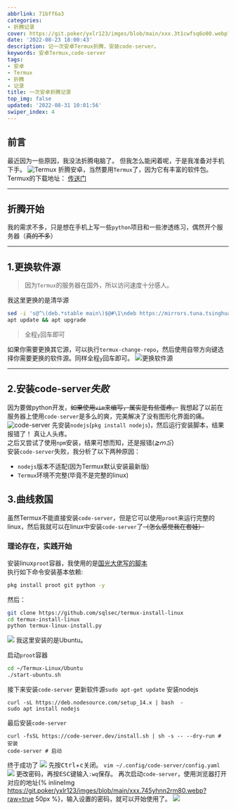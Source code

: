 ```yaml
---
abbrlink: 71bff6a3
categories:
- 折腾记录
cover: https://git.poker/yxlr123/imges/blob/main/xxx.3t1cwfsq6o00.webp?raw=true
date: '2022-08-23 18:00:43'
description: 记一次安卓Termux折腾，安装code-server。
keywords: 安卓Termux,code-server
tags:
- 安卓
- Termux
- 折腾
- 记录
title: 一次安卓折腾记录
top_img: false
updated: '2022-08-31 10:01:56'
swiper_index: 4
---
```

## 前言

最近因为一些原因，我没法折腾电脑了。
但我怎么能闲着呢，于是我准备对手机下手。
![Termux](https://git.poker/yxlr123/imges/blob/main/xxx.3t1cwfsq6o00.webp?raw=true)
折腾安卓，当然要用`Termux`了，因为它有丰富的软件包。
Termux的下载地址： [传送门](https://f-droid.org/en/packages/com.termux/)

---

## 折腾开始

我的需求不多，只是想在手机上写一些`python`项目和一些渗透练习，偶然开个服务器（~~真的不多~~）</br>

---

## 1.更换软件源

> 因为`Termux`的服务器在国外，所以访问速度十分感人。

我这里更换的是清华源

```Bash
sed -i 's@^\(deb.*stable main\)$@#\1\ndeb https://mirrors.tuna.tsinghua.edu.cn/termux/apt/termux-main stable main@' $PREFIX/etc/apt/sources.list
apt update && apt upgrade
```

> 全程`y`回车即可

如果你需要更换其它源，可以执行`termux-change-repo`，然后使用自带方向键选择你需要更换的软件源。同样全程`y`回车即可。
![更换软件源][1]

---

## 2.安装code-server*失败*

因为要做python开发，~~如果使用`vim`来编写，属实是有些蛋疼。~~
我想起了以前在服务器上使用`code-server`是多么的爽，完美解决了没有图形化界面的痛。
![code-server][2]
先安装`nodejs`(`pkg install nodejs`)，然后运行安装脚本，结果报错了！ 真让人头疼。</br>
之后又尝试了使用`npm`安装，结果可想而知，还是报错(*≧ｍ≦*) </br>
安装`code-server`失败，我分析了以下两种原因：

* `nodejs`版本不适配(因为Termux默认安装最新版)
* `Termux`环境不完整(毕竟不是完整的linux)

## 3.曲线救国

虽然Termux不能直接安装`code-server`，但是它可以使用`proot`来运行完整的linux，然后我就可以在linux中安装`code-server`了~~（怎么感觉我在套娃）~~</br>

### 理论存在，实践开始

安装linux`proot`容器，我使用的是[国光大佬写的脚本](https://www.sqlsec.com/2020/04/termuxlinux.html)</br>
执行如下命令安装基本依赖:

```Bash
pkg install proot git python -y
```

然后：

```Bash
git clone https://github.com/sqlsec/termux-install-linux
cd termux-install-linux
python termux-linux-install.py
```

![](https://cdn.staticaly.com/gh/yxlr123/imges@main/xxx.2ln4mi0q0e60.webp)
我这里安装的是Ubuntu。

启动`proot`容器

```Bash
cd ~/Termux-Linux/Ubuntu
./start-ubuntu.sh
```

接下来安装`code-server`
更新软件源`sudo apt-get update`
安装nodejs

```
curl -sL https://deb.nodesource.com/setup_14.x | bash  - 
sudo apt install nodejs
```

最后安装`code-server`

```
curl -fsSL https://code-server.dev/install.sh | sh -s -- --dry-run # 安装
code-server # 启动
```

终于成功了
![][3]
先按<kbd>Ctrl</kbd>+<kbd>c</kbd>关闭。
`vim ~/.config/code-server/config.yaml`
![][4]
更改密码，再按<kbd>ESC</kbd>键输入`:wq`保存。
再次启动`code-server`，使用浏览器打开对应的地址{% inlineImg https://git.poker/yxlr123/imges/blob/main/xxx.745yhnn2rm80.webp?raw=true 50px %}，输入设置的密码，就可以开始使用了。
![][5]

[1]: https://git.poker/yxlr123/imges/blob/main/xxx.gdiqdmw8few.webp?raw=true
[2]: https://git.poker/yxlr123/imges/blob/main/xxx.yjtai7jp1sw.webp?raw=true
[3]: https://git.poker/yxlr123/imges/blob/main/yxlr.3eww1rc64f60.webp?raw=true
[4]: https://git.poker/yxlr123/imges/blob/main/yxlr.5xufa6xsr6k0.webp?raw=true
[5]: https://git.poker/yxlr123/imges/blob/main/yxlr.1gnxv8a3v5r4.webp?raw=true
